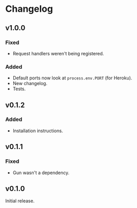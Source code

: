 # Changelog

## v1.0.0
### Fixed
 - Request handlers weren't being registered.

### Added
 - Default ports now look at `process.env.PORT` (for Heroku).
 - New changelog.
 - Tests.

## v0.1.2
### Added
 - Installation instructions.

## v0.1.1
### Fixed
 - Gun wasn't a dependency.

## v0.1.0
Initial release.
